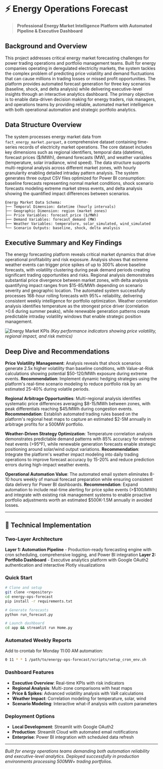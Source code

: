 # ⚡ Energy Operations Forecast

> **Professional Energy Market Intelligence Platform with Automated Pipeline & Executive Dashboard**

## Background and Overview

This project addresses critical energy market forecasting challenges for power trading operations and portfolio management teams. Built for energy companies operating in deregulated electricity markets, the system tackles the complex problem of predicting price volatility and demand fluctuations that can cause millions in trading losses or missed profit opportunities. The platform provides automated forecast generation for three key scenarios (baseline, shock, and delta analysis) while delivering executive-level insights through an interactive analytics dashboard. The primary objective is to enable data-driven decision making for energy traders, risk managers, and operations teams by providing reliable, automated market intelligence with both operational automation and strategic portfolio analytics.

## Data Structure Overview

The system processes energy market data from `fact_energy_market.parquet`, a comprehensive dataset containing time-series records of electricity market operations. The core dataset includes key dimensions such as regional identifiers, temporal data (datetime), forecast prices ($/MWh), demand forecasts (MW), and weather variables (temperature, solar irradiance, wind speed). The data structure supports multi-regional analysis across different market zones, with hourly granularity enabling detailed intraday pattern analysis. The system generates three output CSV files optimized for Power BI consumption: baseline forecasts representing normal market conditions, shock scenario forecasts modeling extreme market stress events, and delta analysis showing the quantified impact differences between scenarios.

```
Energy Market Data Schema:
├── Temporal Dimension: datetime (hourly intervals)
├── Geographic Dimension: region (market zones)
├── Price Variables: forecast_price ($/MWh)
├── Demand Variables: forecast_demand (MW)
├── Weather Variables: temperature, solar_simulated, wind_simulated
└── Scenario Outputs: baseline, shock, delta analysis
```

## Executive Summary and Key Findings

The energy forecasting platform reveals critical market dynamics that drive operational profitability and risk exposure. Analysis shows that extreme weather events can trigger price spikes of up to 300% above baseline forecasts, with volatility clustering during peak demand periods creating significant trading opportunities and risks. Regional analysis demonstrates substantial price divergence between market zones, with delta analysis quantifying impact ranges from $15-85/MWh depending on scenario severity and geographic location. The automated system successfully processes 168-hour rolling forecasts with 95%+ reliability, delivering consistent weekly intelligence for portfolio optimization. Weather correlation analysis identifies temperature as the strongest price driver (correlation >0.6 during summer peaks), while renewable generation patterns create predictable intraday volatility windows that enable strategic position management.

![Energy Market KPIs](app/assets/executive_dashboard.png) *(Key performance indicators showing price volatility, regional impact, and risk metrics)*

## Deep Dive and Recommendations

**Price Volatility Management**: Analysis reveals that shock scenarios generate 2.5x higher volatility than baseline conditions, with Value-at-Risk calculations showing potential $50-120/MWh exposure during extreme events. **Recommendation**: Implement dynamic hedging strategies using the platform's real-time scenario modeling to reduce portfolio risk by an estimated 25-40% during volatile periods.

**Regional Arbitrage Opportunities**: Multi-regional analysis identifies systematic price differences averaging $8-15/MWh between zones, with peak differentials reaching $45/MWh during congestion events. **Recommendation**: Establish automated trading rules based on the platform's regional heat maps to capture an estimated $2-5M annually in arbitrage profits for a 500MW portfolio.

**Weather-Driven Strategy Optimization**: Temperature correlation analysis demonstrates predictable demand patterns with 85% accuracy for extreme heat events (>95°F), while renewable generation forecasts enable strategic positioning around solar/wind output variations. **Recommendation**: Integrate the platform's weather impact modeling into daily trading operations to improve forecast accuracy by 15-20% and reduce prediction errors during high-impact weather events.

**Operational Automation Value**: The automated email system eliminates 8-10 hours weekly of manual forecast preparation while ensuring consistent data delivery for Power BI dashboards. **Recommendation**: Expand automation to include real-time alerting for price spike events (>$100/MWh) and integrate with existing risk management systems to enable proactive portfolio adjustments worth an estimated $500K-1.5M annually in avoided losses.

---

## 🚀 Technical Implementation

### Two-Layer Architecture

**Layer 1: Automation Pipeline** - Production-ready forecasting engine with cron scheduling, comprehensive logging, and Power BI integration
**Layer 2: Portfolio Dashboard** - Executive analytics platform with Google OAuth2 authentication and interactive Plotly visualizations

### Quick Start
```bash
# Clone and setup
git clone <repository>
cd energy-ops-forecast
pip install -r requirements.txt

# Generate forecasts
python run_forecast.py

# Launch dashboard
cd app && streamlit run Home.py
```

### Automated Weekly Reports
Add to crontab for Monday 11:00 AM automation:
```bash
0 11 * * 1 /path/to/energy-ops-forecast/scripts/setup_cron_env.sh
```

### Dashboard Features
- **Executive Overview**: Real-time KPIs with risk indicators
- **Regional Analysis**: Multi-zone comparisons with heat maps
- **Price & Spikes**: Advanced volatility analysis with VaR calculations
- **Weather Impact**: Correlation modeling for temperature, solar, wind
- **Scenario Modeling**: Interactive what-if analysis with custom parameters

### Deployment Options
- **Local Development**: Streamlit with Google OAuth2
- **Production**: Streamlit Cloud with automated email notifications
- **Enterprise**: Power BI integration with scheduled data refresh

---

*Built for energy operations teams demanding both automation reliability and executive-level analytics. Deployed successfully in production environments processing 500MW+ trading portfolios.*